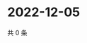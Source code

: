 # 2022-12-05

共 0 条

<!-- BEGIN WEIBO -->
<!-- 最后更新时间 Mon Dec 05 2022 20:08:34 GMT+0800 (China Standard Time) -->

<!-- END WEIBO -->
